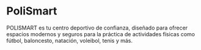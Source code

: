 # PoliSmart
POLISMART es tu centro deportivo de confianza, diseñado para  ofrecer espacios modernos y seguros para la práctica de actividades  físicas como fútbol, baloncesto, natación, voleibol, tenis y más.
